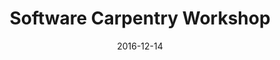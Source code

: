 ---
title: Software Carpentry Workshop
date: 2016-12-14
end_date: 2016-12-15
instructors:
- Jackie Cohen
- Byron J. Smith
helpers:
- K. Arthur Endsley
- Wei-Chin Ho
- Ry4an Brase
- Marian Schmidt
- Marc Sze
- Melissa Duhaime
site: https://UMSWC.github.io/2016-12-14-umich
etherpad: http://pad.software-carpentry.org/2016-12-14-umich
eventbrite: 
material: 
audience: 
---